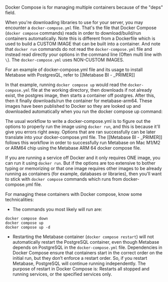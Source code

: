 Docker Compose is for managing multiple containers because of the "deps" field.

When you're downloading libraries to use for your server, you may encounter a `docker-compose.yml` file. That's the file that Docker Compose (`docker compose` commands) reads in order to download/build/run containers automatically. Note this is different from a Dockerfile which is used to build a CUSTOM IMAGE that can be built into a container. And note that `docker run` commands do not read the `docker-compose.yml` file and instead read directly your options in the command line (Often multi line with `\`). The `docker-compose.yml` uses NON-CUSTOM IMAGES.

For an example of docker-compose.yml file and its usage to install Metabase with PostgresQL, refer to [[Metabase BI - _PRIMER]]

In that example, running `docker compose up` would read the `docker-compose.yml` file at the working directory, then downloads if not already exist, the postgres image, then starts a container off postgres. After this, then it finally downloads/run the container for metabase-arm64. These images have been published to Docker so they are looked up and downloaded automatically when you run the docker compose up command:

The usual workflow to write a docker-compose.yml is to figure out the options to properly run the image using `docker run`, and this is because it'll give you errors right away. Options that are ran successfully can be later translate into your docker-compose.yml file. The [[Metabase BI - _PRIMER]] follows this workflow in order to successfully run Metabase on Mac M1/M2 or ARM64 chip using the Metabase ARM 64 docker compose file.

If you are running a service off Docker and it only requires ONE image, you can run it using `docker run`. But if the options are too extensive to bother typing or memorizing or that one image requires other images to be already running as containers (for example, databases or libraries), then you'll want to stick with `docker compose` commands which runs from docker-compose.yml file. 

For managing these containers with Docker compose, know some technicalities:
- The commands you most likely will run are:
```
docker compose down
docker compose up
docker compose up -d
```
- Restarting the Metabase container (`docker compose restart`) will not automatically restart the PostgreSQL container, even though Metabase depends on PostgreSQL in the `docker-compose.yml` file. Dependencies in Docker Compose ensure that containers start in the correct order on the initial run, but they don’t enforce a restart order. So, if you restart Metabase, PostgreSQL will continue running independently. The purpose of restart in Docker Compose is: Restarts all stopped and running services, or the specified services only.